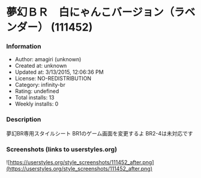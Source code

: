 # 夢幻ＢＲ　白にゃんこバージョン（ラベンダー） (111452)

### Information
- Author: amagiri (unknown)
- Created at: unknown
- Updated at: 3/13/2015, 12:06:36 PM
- License: NO-REDISTRIBUTION
- Category: infinity-br
- Rating: undefined
- Total installs: 13
- Weekly installs: 0


### Description
夢幻BR専用スタイルシート
BR1のゲーム画面を変更するよ
BR2-4は未対応です


### Screenshots (links to userstyles.org)
![https://userstyles.org/style_screenshots/111452_after.png](https://userstyles.org/style_screenshots/111452_after.png)


